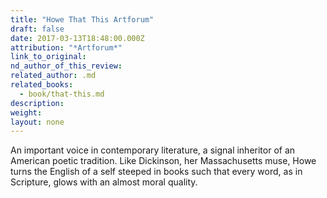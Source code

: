 ```yaml
---
title: "Howe That This Artforum"
draft: false
date: 2017-03-13T18:48:00.000Z
attribution: "*Artforum*"
link_to_original:
nd_author_of_this_review:
related_author: .md
related_books:
  - book/that-this.md
description:
weight:
layout: none
---
```

An important voice in contemporary literature, a signal inheritor of an American poetic tradition. Like Dickinson, her Massachusetts muse, Howe turns the English of a self steeped in books such that every word, as in Scripture, glows with an almost moral quality.

